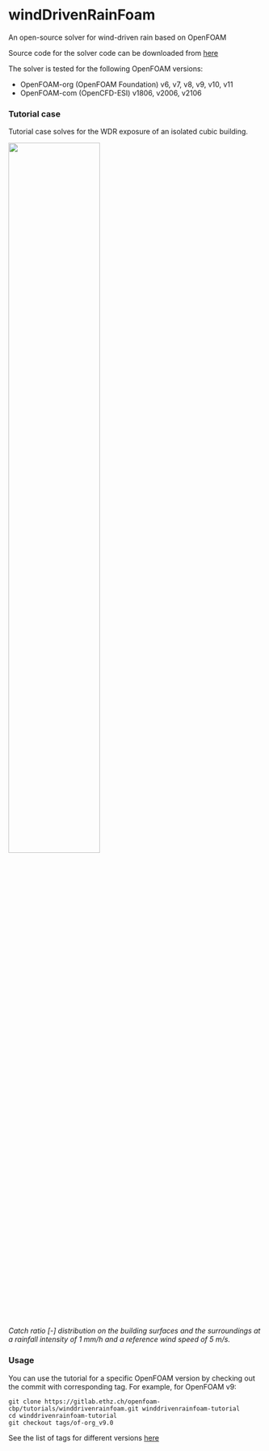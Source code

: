 # windDrivenRainFoam

An open-source solver for wind-driven rain based on OpenFOAM

Source code for the solver code can be downloaded from [here](https://gitlab.ethz.ch/openfoam-cbp/solvers/winddrivenrainfoam)

The solver is tested for the following OpenFOAM versions:

* OpenFOAM-org (OpenFOAM Foundation) v6, v7, v8, v9, v10, v11
* OpenFOAM-com (OpenCFD-ESI) v1806, v2006, v2106

### Tutorial case

Tutorial case solves for the WDR exposure of an isolated cubic building.

<img src="https://gitlab.ethz.ch/openfoam-cbp/solvers/winddrivenrainfoam/-/wikis/img/tutorial_cube.png"  width="60%">
<br><i>  Catch ratio [-] distribution on the building surfaces and the 
surroundings at a rainfall intensity of 1 mm/h and a reference wind speed of 5 m/s. </i>

### Usage

You can use the tutorial for a specific OpenFOAM version by checking out the commit with corresponding tag. For example, for OpenFOAM v9:

    git clone https://gitlab.ethz.ch/openfoam-cbp/tutorials/winddrivenrainfoam.git winddrivenrainfoam-tutorial
    cd winddrivenrainfoam-tutorial
    git checkout tags/of-org_v9.0

See the list of tags for different versions [here](https://gitlab.ethz.ch/openfoam-cbp/tutorials/winddrivenrainfoam/-/tags)

